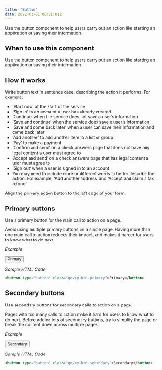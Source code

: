 ```yaml
---
title: "Button"
date: 2022-02-01 00:01:01Z
---
```

Use the button component to help users carry out an action like starting an application or saving their information.

## When to use this component
Use the button component to help users carry out an action like starting an application or saving their information.

## How it works
Write button text in sentence case, describing the action it performs. For example:

- ‘Start now’ at the start of the service
- ‘Sign in’ to an account a user has already created
- ‘Continue’ when the service does not save a user’s information
- ‘Save and continue’ when the service does save a user’s information
- ‘Save and come back later’ when a user can save their information and come back later
- ‘Add another’ to add another item to a list or group
- ‘Pay’ to make a payment
- ‘Confirm and send’ on a check answers page that does not have any legal content a user must agree to
- ‘Accept and send’ on a check answers page that has legal content a user must agree to
- ‘Sign out’ when a user is signed in to an account
- You may need to include more or different words to better describe the action. For example, ‘Add another address’ and ‘Accept and claim a tax refund’.

Align the primary action button to the left edge of your form.

## Primary buttons
Use a primary button for the main call to action on a page.

Avoid using multiple primary buttons on a single page. Having more than one main call to action reduces their impact, and makes it harder for users to know what to do next.

*Example*
<div class="govcy-container govcy-p-4  govcy-br-1 govcy-br-standard govcy-mb-4">
<button type="button" class="govcy-btn-primary">Primary</button>
</div>

*Sample HTML Code*

```html
<button type="button" class="govcy-btn-primary">Primary</button>
```

## Secondary buttons
Use secondary buttons for secondary calls to action on a page.

Pages with too many calls to action make it hard for users to know what to do next. Before adding lots of secondary buttons, try to simplify the page or break the content down across multiple pages.

*Example*
<div class="govcy-container govcy-p-4  govcy-br-1 govcy-br-standard govcy-mb-4">
<button type="button" class="govcy-btn-secondary">Secondary</button>
</div>

*Sample HTML Code*

```html
<button type="button" class="govcy-btn-secondary">Secondary</button>
```
